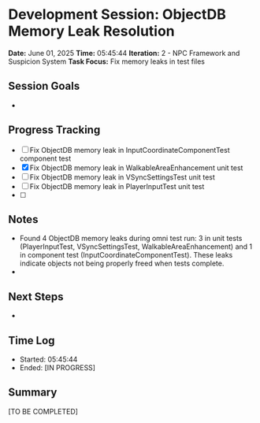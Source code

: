 # Development Session: ObjectDB Memory Leak Resolution
**Date:** June 01, 2025
**Time:** 05:45:44
**Iteration:** 2 - NPC Framework and Suspicion System
**Task Focus:** Fix memory leaks in test files

## Session Goals
- 

## Progress Tracking
- [ ] Fix ObjectDB memory leak in InputCoordinateComponentTest component test
- [x] Fix ObjectDB memory leak in WalkableAreaEnhancement unit test
- [ ] Fix ObjectDB memory leak in VSyncSettingsTest unit test
- [ ] Fix ObjectDB memory leak in PlayerInputTest unit test
- [ ] 

## Notes
- Found 4 ObjectDB memory leaks during omni test run: 3 in unit tests (PlayerInputTest, VSyncSettingsTest, WalkableAreaEnhancement) and 1 in component test (InputCoordinateComponentTest). These leaks indicate objects not being properly freed when tests complete.
- 

## Next Steps
- 

## Time Log
- Started: 05:45:44
- Ended: [IN PROGRESS]

## Summary
[TO BE COMPLETED]

